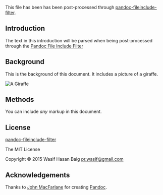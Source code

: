 This file has been has been post-processed through
[pandoc-fileinclude-filter](https://github.com/baig/pandoc-fileinclude-filter).

Introduction
------------

The text in this introduction will be parsed when being post-processed
through the [Pandoc File Include
Filter](https://github.com/baig/pandoc-fileinclude-filter)

Background
----------

This is the background of this document. It includes a picture of a
giraffe.

![A
Giraffe](http://www.animal-photography.com/thumbs/reticulated_giraffe_walking_in~AP-0KFFHB-TH.jpg)

Methods
-------

You can include *any* markup in this document.

License
-------

[pandoc-fileinclude-filter](https://github.com/baig/pandoc-fileinclude-filter)

The MIT License

Copyright © 2015 Wasif Hasan Baig <pr.wasif@gmail.com>

Acknowledgements
----------------

Thanks to [John MacFarlane](http://johnmacfarlane.net/) for creating
[Pandoc](http://pandoc.org/).

